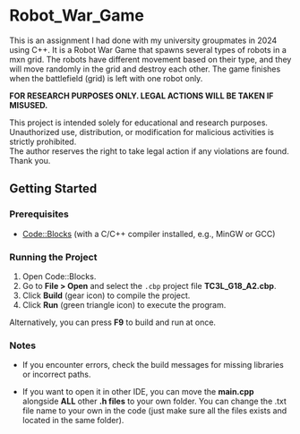 # Robot_War_Game
This is an assignment I had done with my university groupmates in 2024 using C++. It is a Robot War Game that spawns several types of robots in a mxn grid. The robots have different movement based on their type, and they will move randomly in the grid and destroy each other. The game finishes when the battlefield (grid) is left with one robot only.

 **FOR RESEARCH PURPOSES ONLY. LEGAL ACTIONS WILL BE TAKEN IF MISUSED.**

This project is intended solely for educational and research purposes.  
Unauthorized use, distribution, or modification for malicious activities is strictly prohibited.  
The author reserves the right to take legal action if any violations are found.
Thank you.

## Getting Started

### Prerequisites

- [Code::Blocks](http://www.codeblocks.org/) (with a C/C++ compiler installed, e.g., MinGW or GCC)

### Running the Project

1. Open Code::Blocks.
2. Go to **File > Open** and select the `.cbp` project file **TC3L_G18_A2.cbp**.
3. Click **Build** (gear icon) to compile the project.
4. Click **Run** (green triangle icon) to execute the program.

Alternatively, you can press **F9** to build and run at once.

### Notes

- If you encounter errors, check the build messages for missing libraries or incorrect paths.

- If you want to open it in other IDE, you can move the **main.cpp** alongside **ALL** other **.h files** to your own folder. You can change the .txt file name to your own in the code (just make sure all the files exists and located in the same folder).
